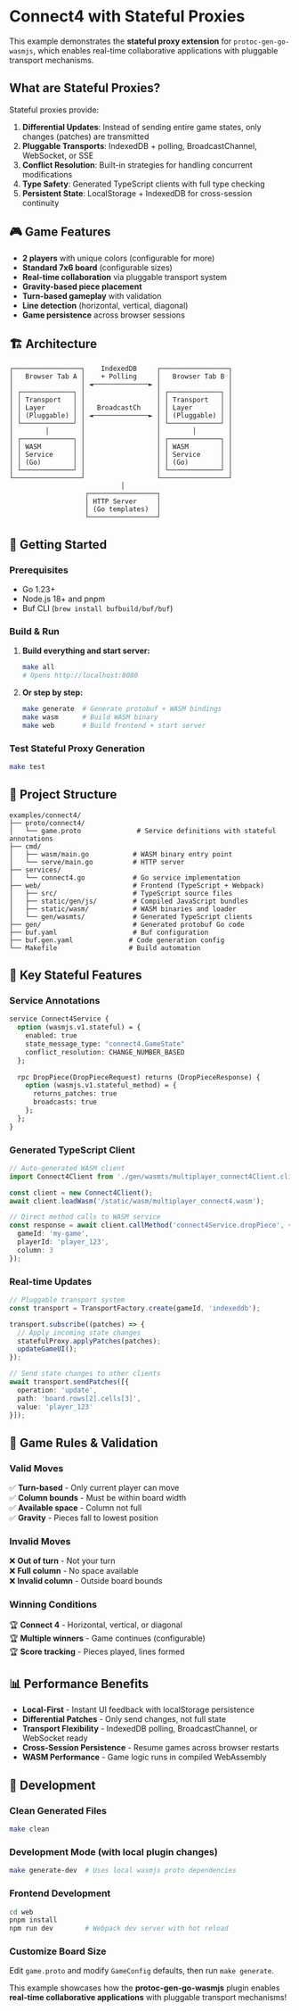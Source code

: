 # Connect4 with Stateful Proxies

This example demonstrates the **stateful proxy extension** for `protoc-gen-go-wasmjs`, which enables real-time collaborative applications with pluggable transport mechanisms.

## What are Stateful Proxies?

Stateful proxies provide:

1. **Differential Updates**: Instead of sending entire game states, only changes (patches) are transmitted
2. **Pluggable Transports**: IndexedDB + polling, BroadcastChannel, WebSocket, or SSE
3. **Conflict Resolution**: Built-in strategies for handling concurrent modifications  
4. **Type Safety**: Generated TypeScript clients with full type checking
5. **Persistent State**: LocalStorage + IndexedDB for cross-session continuity

## 🎮 Game Features

- **2 players** with unique colors (configurable for more)
- **Standard 7x6 board** (configurable sizes)
- **Real-time collaboration** via pluggable transport system
- **Gravity-based piece placement**
- **Turn-based gameplay** with validation
- **Line detection** (horizontal, vertical, diagonal)
- **Game persistence** across browser sessions

## 🏗️ Architecture

```
┌─────────────────┐    IndexedDB     ┌─────────────────┐
│   Browser Tab A │    + Polling     │   Browser Tab B │
│                 │ ◄──────────────► │                 │
│ ┌─────────────┐ │                  │ ┌─────────────┐ │
│ │ Transport   │ │                  │ │ Transport   │ │
│ │ Layer       │ │   BroadcastCh    │ │ Layer       │ │
│ │ (Pluggable) │ │ ◄──────────────► │ │ (Pluggable) │ │
│ └─────────────┘ │                  │ └─────────────┘ │
│        │        │                  │        │        │
│ ┌─────────────┐ │                  │ ┌─────────────┐ │
│ │ WASM        │ │                  │ │ WASM        │ │
│ │ Service     │ │                  │ │ Service     │ │
│ │ (Go)        │ │                  │ │ (Go)        │ │
│ └─────────────┘ │                  │ └─────────────┘ │
└─────────────────┘                  └─────────────────┘
                            │
                   ┌─────────────────┐
                   │ HTTP Server     │
                   │ (Go templates)  │
                   └─────────────────┘
```

## 🚀 Getting Started

### Prerequisites
- Go 1.23+
- Node.js 18+ and pnpm
- Buf CLI (`brew install bufbuild/buf/buf`)

### Build & Run

1. **Build everything and start server:**
   ```bash
   make all
   # Opens http://localhost:8080
   ```

2. **Or step by step:**
   ```bash
   make generate  # Generate protobuf + WASM bindings
   make wasm      # Build WASM binary
   make web       # Build frontend + start server
   ```

### Test Stateful Proxy Generation

```bash
make test
```

## 📁 Project Structure

```
examples/connect4/
├── proto/connect4/
│   └── game.proto              # Service definitions with stateful annotations
├── cmd/
│   ├── wasm/main.go           # WASM binary entry point
│   └── serve/main.go          # HTTP server
├── services/
│   └── connect4.go            # Go service implementation
├── web/                       # Frontend (TypeScript + Webpack)
│   ├── src/                   # TypeScript source files
│   ├── static/gen/js/         # Compiled JavaScript bundles
│   ├── static/wasm/           # WASM binaries and loader
│   └── gen/wasmts/            # Generated TypeScript clients
├── gen/                       # Generated protobuf Go code
├── buf.yaml                   # Buf configuration
├── buf.gen.yaml              # Code generation config
└── Makefile                  # Build automation
```

## 🎯 Key Stateful Features

### Service Annotations
```protobuf
service Connect4Service {
  option (wasmjs.v1.stateful) = {
    enabled: true
    state_message_type: "connect4.GameState"
    conflict_resolution: CHANGE_NUMBER_BASED
  };
  
  rpc DropPiece(DropPieceRequest) returns (DropPieceResponse) {
    option (wasmjs.v1.stateful_method) = {
      returns_patches: true
      broadcasts: true
    };
  };
}
```

### Generated TypeScript Client
```typescript
// Auto-generated WASM client
import Connect4Client from './gen/wasmts/multiplayer_connect4Client.client';

const client = new Connect4Client();
await client.loadWasm('/static/wasm/multiplayer_connect4.wasm');

// Direct method calls to WASM service
const response = await client.callMethod('connect4Service.dropPiece', {
  gameId: 'my-game',
  playerId: 'player_123',
  column: 3
});
```

### Real-time Updates
```typescript
// Pluggable transport system
const transport = TransportFactory.create(gameId, 'indexeddb');

transport.subscribe((patches) => {
  // Apply incoming state changes
  statefulProxy.applyPatches(patches);
  updateGameUI();
});

// Send state changes to other clients
await transport.sendPatches([{
  operation: 'update',
  path: 'board.rows[2].cells[3]',
  value: 'player_123'
}]);
```

## 🧪 Game Rules & Validation

### Valid Moves
✅ **Turn-based** - Only current player can move  
✅ **Column bounds** - Must be within board width  
✅ **Available space** - Column not full  
✅ **Gravity** - Pieces fall to lowest position  

### Invalid Moves
❌ **Out of turn** - Not your turn  
❌ **Full column** - No space available  
❌ **Invalid column** - Outside board bounds  

### Winning Conditions
🏆 **Connect 4** - Horizontal, vertical, or diagonal  
🏆 **Multiple winners** - Game continues (configurable)  
🏆 **Score tracking** - Pieces played, lines formed  

## 📊 Performance Benefits

- **Local-First** - Instant UI feedback with localStorage persistence
- **Differential Patches** - Only send changes, not full state  
- **Transport Flexibility** - IndexedDB polling, BroadcastChannel, or WebSocket ready
- **Cross-Session Persistence** - Resume games across browser restarts
- **WASM Performance** - Game logic runs in compiled WebAssembly

## 🔧 Development

### Clean Generated Files
```bash
make clean
```

### Development Mode (with local plugin changes)
```bash
make generate-dev  # Uses local wasmjs proto dependencies
```

### Frontend Development
```bash
cd web
pnpm install
npm run dev        # Webpack dev server with hot reload
```

### Customize Board Size
Edit `game.proto` and modify `GameConfig` defaults, then run `make generate`.

This example showcases how the **protoc-gen-go-wasmjs** plugin enables **real-time collaborative applications** with pluggable transport mechanisms!
